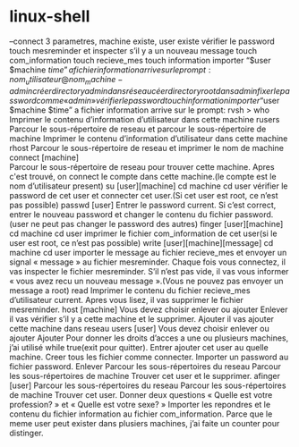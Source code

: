 # linux-shell
–connect  3 parametres, machine existe, user existe
                vérifier le password
                touch mesreminder et inspecter s’il y a un nouveau message
                touch com_information
                touch recieve_mes
                touch information 
                importer “$user $machine $time” a fichier information
                arrive sur le prompt: nom_utilisateur@nom_machine
-admin    créer directory admin dans réseau
               céer directory root dans admin
               fixer le password comme « admin »
               vérifier le password
               touch information
               importer “$user $machine $time” a fichier information
               arrive sur le prompt: rvsh >
who        Imprimer le contenu d’information d’utilisateur dans cette machine
rusers      Parcour le sous-répertoire de reseau et parcour le sous-répertoire de machine
               Imprimer le contenu d’information d’utilisateur dans cette machine
rhost       Parcour le sous-répertoire de reseau et imprimer le nom de machine
connect [machine]      
              Parcour le sous-répertoire de reseau pour trouver cette machine. Apres c'est trouvé, on connect le compte dans cette machine.(le compte est le nom d’utilisateur present)
su [user][machine]
              cd machine
              cd user 
              vérifier le password de cet user et connecter cet user.(Si cet user est root, ce n’est pas possible)
passwd [user]
             Entrer le password current. Si c’est correct, entrer le nouveau password et changer le contenu du fichier password.(user ne peut pas changer le password des autres)
finger [user][machine]
            cd machine
            cd user
            imprimer le fichier com_information de cet user(si le user est root, ce n’est pas possible)
write [user][machine][message]
            cd machine
            cd user
            importer le message au fichier recieve_mes et envoyer un signal « message » au fichier mesreminder.
            Chaque fois vous connectez, il vas inspecter le fichier mesreminder. S’il n’est pas vide, il vas vous informer « vous avez recu un nouveau message ».(Vous ne pouvez pas envoyer un message a root)
read     Imprimer le contenu du fichier recieve_mes d’utilisateur current.
            Apres vous lisez, il vas supprimer le fichier mesreminder.
host [machine]
            Vous devez choisir enlever ou ajouter
            Enlever   il vas vérifier s’il y a cette machine et le supprimer.
            Ajouter   il vas ajouter cette machine dans reseau
users [user]
           Vous devez choisir enlever ou ajouter
           Ajouter   Pour donner les droits d’acces a une ou plusieurs machines, j’ai utilisé while true(exit pour quitter).
                         Entrer ajouter cet user au quelle machine.
                         Creer tous les fichier comme connecter.
                         Importer un password au fichier password.
           Enlever   Parcour les sous-répertoires du reseau
                         Parcour les sous-répertoires de machine
                         Trouver cet user et le supprimer.
afinger [user]
           Parcour les sous-répertoires du reseau
           Parcour les sous-répertoires de machine
           Trouver cet user.
           Donner deux questions « Quelle est votre profession? » et « Quelle est votre sexe? »
           Importer les repondres et le contenu du fichier information au fichier com_information.
           Parce que le meme user peut exister dans plusiers machines, j’ai faite un counter pour distinger.






         